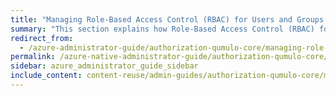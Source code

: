 ```yaml
---
title: "Managing Role-Based Access Control (RBAC) for Users and Groups in Qumulo Core"
summary: "This section explains how Role-Based Access Control (RBAC) for users and groups works in Qumulo Core, explains the role types, and shows how to manage them by using the Qumulo Core Web UI."
redirect_from:
  - /azure-administrator-guide/authorization-qumulo-core/managing-role-based-access-control-rbac.html
permalink: /azure-native-administrator-guide/authorization-qumulo-core/managing-role-based-access-control-rbac.html
sidebar: azure_administrator_guide_sidebar
include_content: content-reuse/admin-guides/authorization-qumulo-core/managing-role-based-access-control-rbac.md
---
```

